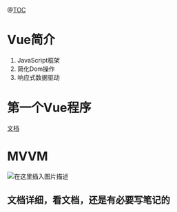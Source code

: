 ﻿@[TOC](目录)
# Vue简介
 1. JavaScript框架
 2. 简化Dom操作
 3. 响应式数据驱动


# 第一个Vue程序
[文档](https://cn.vuejs.org)

# MVVM
![在这里插入图片描述](https://img-blog.csdnimg.cn/fec737e692604b599951b2f20737f49f.png?x-oss-process=image/watermark,type_ZHJvaWRzYW5zZmFsbGJhY2s,shadow_50,text_Q1NETiBAcHVyaXR5LWdvb2Q=,size_20,color_FFFFFF,t_70,g_se,x_16)

## 文档详细，看文档，还是有必要写笔记的

